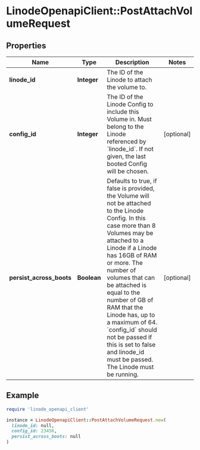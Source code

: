 # LinodeOpenapiClient::PostAttachVolumeRequest

## Properties

| Name | Type | Description | Notes |
| ---- | ---- | ----------- | ----- |
| **linode_id** | **Integer** | The ID of the Linode to attach the volume to. |  |
| **config_id** | **Integer** | The ID of the Linode Config to include this Volume in. Must belong to the Linode referenced by &#x60;linode_id&#x60;. If not given, the last booted Config will be chosen. | [optional] |
| **persist_across_boots** | **Boolean** | Defaults to true, if false is provided, the Volume will not be attached to the Linode Config. In this case more than 8 Volumes may be attached to a Linode if a Linode has 16GB of RAM or more. The number of volumes that can be attached is equal to the number of GB of RAM that the Linode has, up to a maximum of 64. &#x60;config_id&#x60; should not be passed if this is set to false and linode_id must be passed. The Linode must be running. | [optional] |

## Example

```ruby
require 'linode_openapi_client'

instance = LinodeOpenapiClient::PostAttachVolumeRequest.new(
  linode_id: null,
  config_id: 23456,
  persist_across_boots: null
)
```

